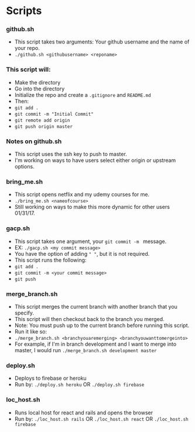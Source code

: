 # Scripts

### github.sh
- This script takes two arguments: Your github username and the name of your repo. 
-  ``` ./github.sh <githubusername> <reponame> ```

### This script will:
- Make the directory
- Go into the directory 
- Initialize the repo and create a ``` .gitignore ``` and ``` README.md ```
- Then: 
- ``` git add . ```
- ``` git commit -m "Initial Commit" ```
- ``` git remote add origin ```
- ``` git push origin master ```

### Notes on github.sh
- This script uses the ssh key to push to master.
- I'm working on ways to have users select either origin or upstream options.

### bring_me.sh
- This script opens netflix and my udemy courses for me.
- ``` ./bring_me.sh <nameofcourse> ```
- Still working on ways to make this more dynamic for other users 01/31/17.

### gacp.sh
- This script takes one argument, your ``` git commit -m  ``` message.
- EX: ``` ./gacp.sh <my commit message> ```
- You have the option of adding ``` " " ```, but it is not required.
- This script runs the following:
- ``` git add . ```
- ``` git commit -m <your commit message> ```
- ``` git push ```

### merge_branch.sh
- This script merges the current branch with another branch that you specify.
- This script will then checkout back to the branch you merged.
- Note: You must push up to the current branch before running this script.
- Run it like so:
- ``` ./merge_branch.sh <branchyouaremerging> <branchyouwanttomergeinto> ```
- For example, if I'm in branch development and I want to merge into master, I would run ``` ./merge_branch.sh development master ```

### deploy.sh
- Deploys to firebase or heroku
- Run by: ``` ./deploy.sh heroku ``` OR ``` ./deploy.sh firebase ```

### loc_host.sh
- Runs local host for react and rails and opens the browser
- Run by: ``` ./loc_host.sh rails ``` OR ``` ./loc_host.sh react ``` OR ``` ./loc_host.sh firebase ``` 
